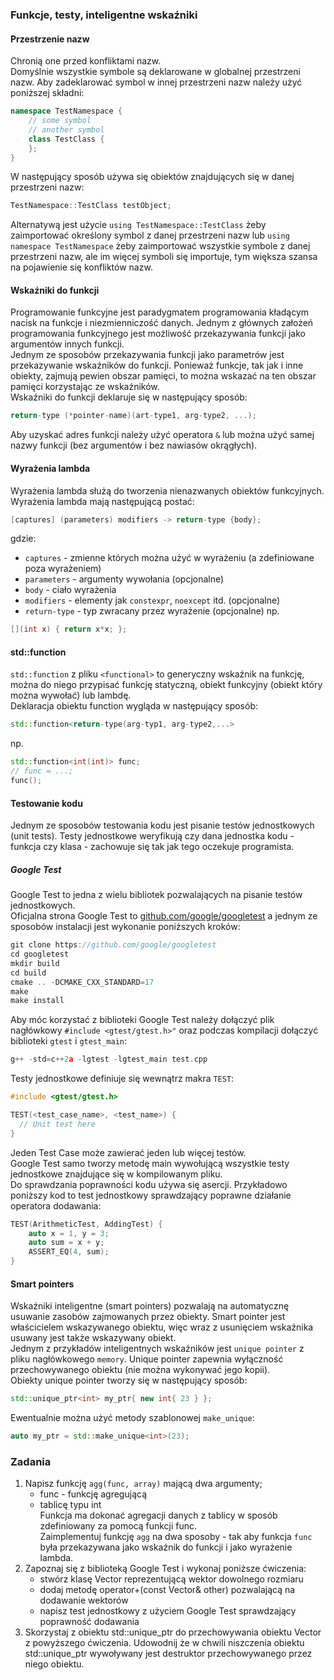 ### Funkcje, testy, inteligentne wskaźniki
#### Przestrzenie nazw
Chronią one przed konfliktami nazw.\
Domyślnie wszystkie symbole są deklarowane w globalnej przestrzeni nazw. Aby zadeklarować symbol w innej przestrzeni nazw należy użyć poniższej składni:
```cpp
namespace TestNamespace {
    // some symbol
    // another symbol
    class TestClass {
    };
}
```
W następujący sposób używa się obiektów znajdujących się w danej przestrzeni nazw:
```cpp
TestNamespace::TestClass testObject;
```
Alternatywą jest użycie `using TestNamespace::TestClass` żeby zaimportować określony symbol z danej przestrzeni nazw lub `using namespace TestNamespace` żeby zaimportować wszystkie symbole z danej przestrzeni nazw, ale im więcej symboli się importuje, tym większa szansa na pojawienie się konfliktów nazw.

#### Wskaźniki do funkcji
Programowanie funkcyjne jest paradygmatem programowania kładącym nacisk na funkcje i niezmienniczość danych. Jednym z głównych założeń programowania funkcyjnego jest możliwość przekazywania funkcji jako argumentów innych funkcji.\
Jednym ze sposobów przekazywania funkcji jako parametrów jest przekazywanie wskaźników do funkcji. Ponieważ funkcje, tak jak i inne obiekty, zajmują pewien obszar pamięci, to można wskazać na ten obszar pamięci korzystając ze wskaźników.\
Wskaźniki do funkcji deklaruje się w następujący sposób:
```cpp
return-type (*pointer-name)(art-type1, arg-type2, ...);
```
Aby uzyskać adres funkcji należy użyć operatora `&` lub można użyć samej nazwy funkcji (bez argumentów i bez nawiasów okrągłych).

#### Wyrażenia lambda
Wyrażenia lambda służą do tworzenia nienazwanych obiektów funkcyjnych.\
Wyrażenia lambda mają następującą postać:
```cpp
[captures] (parameters) modifiers -> return-type {body};
```
gdzie:
* `captures` - zmienne których można użyć w wyrażeniu (a zdefiniowane poza wyrażeniem)
* `parameters` - argumenty wywołania (opcjonalne)
* `body` - ciało wyrażenia 
* `modifiers` - elementy jak `constexpr`, `noexcept` itd. (opcjonalne)
* `return-type` - typ zwracany przez wyrażenie (opcjonalne)
np.
```cpp
[](int x) { return x*x; };
```

#### std::function
`std::function` z pliku `<functional>` to generyczny wskaźnik na funkcję, można do niego przypisać funkcję statyczną, obiekt funkcyjny (obiekt który można wywołać) lub lambdę.\
Deklaracja obiektu function wygląda w następujący sposób:
```cpp
std::function<return-type(arg-typ1, arg-type2,...>
```
np.
```cpp
std::function<int(int)> func;
// func = ...;
func();
```

#### Testowanie kodu
Jednym ze sposobów testowania kodu jest pisanie testów jednostkowych (unit tests). Testy jednostkowe weryfikują czy dana jednostka kodu - funkcja czy klasa - zachowuje się tak jak tego oczekuje programista. 

##### Google Test
Google Test to jedna z wielu bibliotek pozwalających na pisanie testów jednostkowych.\
Oficjalna strona Google Test to [github.com/google/googletest](github.com/google/googletest) a jednym ze sposobów instalacji jest wykonanie poniższych kroków:
```cpp
git clone https://github.com/google/googletest
cd googletest
mkdir build
cd build
cmake .. -DCMAKE_CXX_STANDARD=17
make
make install
```
Aby móc korzystać z biblioteki Google Test należy dołączyć plik nagłówkowy `#include <gtest/gtest.h>"` oraz podczas kompilacji dołączyć biblioteki `gtest` i `gtest_main`:
```cpp
g++ -std=c++2a -lgtest -lgtest_main test.cpp
```
Testy jednostkowe definiuje się wewnątrz makra `TEST`:
```cpp
#include <gtest/gtest.h>

TEST(<test_case_name>, <test_name>) {
  // Unit test here 
}
```
Jeden Test Case może zawierać jeden lub więcej testów.\
Google Test samo tworzy metodę main wywołującą wszystkie testy jednostkowe znajdujące się w kompilowanym pliku.\
Do sprawdzania poprawności kodu używa się asercji. Przykładowo poniższy kod to test jednostkowy sprawdzający poprawne działanie operatora dodawania:
```cpp
TEST(ArithmeticTest, AddingTest) {
    auto x = 1, y = 3;
    auto sum = x + y;
    ASSERT_EQ(4, sum);
}
```

#### Smart pointers
Wskaźniki inteligentne (smart pointers) pozwalają na automatycznę usuwanie zasobów zajmowanych przez obiekty. Smart pointer jest właścicielem wskazywanego obiektu, więc wraz z usunięciem wskaźnika usuwany jest także wskazywany obiekt.\
Jednym z przykładów inteligentnych wskaźników jest `unique pointer` z pliku nagłówkowego `memory`. Unique pointer zapewnia wyłączność przechowywanego obiektu (nie można wykonywać jego kopii).\
Obiekty unique pointer tworzy się w następujący sposób:
```cpp
std::unique_ptr<int> my_ptr{ new int{ 23 } };
```
Ewentualnie można użyć metody szablonowej `make_unique`:
```cpp
auto my_ptr = std::make_unique<int>(23);
```

### Zadania
1. Napisz funkcję `agg(func, array)` mającą dwa argumenty;
    * func - funkcję agregującą
    * tablicę typu int\
    Funkcja ma dokonać agregacji danych z tablicy w sposób zdefiniowany za pomocą funkcji func.\
    Zaimplementuj funkcję `agg` na dwa sposoby - tak aby funkcja `func` była przekazywana jako wskaźnik do funkcji i jako wyrażenie lambda.
2. Zapoznaj się z biblioteką Google Test i wykonaj poniższe ćwiczenia:
    * stwórz klasę Vector reprezentującą wektor dowolnego rozmiaru
    * dodaj metodę operator+(const Vector& other) pozwalającą na dodawanie wektorów
    * napisz test jednostkowy z użyciem Google Test sprawdzający poprawność dodawania
3. Skorzystaj z obiektu std::unique_ptr do przechowywania obiektu Vector z powyższego ćwiczenia. Udowodnij że w chwili niszczenia obiektu std::unique_ptr wywoływany jest destruktor przechowywanego przez niego obiektu.